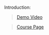 Introduction: 

> [Demo Video](https://youtu.be/LU0uvqYtUXs)

> [Course Page](https://lsf.uni-konstanz.de/qisserver/rds?state=verpublish&status=init&vmfile=no&publishid=57859&moduleCall=webInfo&publishConfFile=webInfo&publishSubDir=veranstaltung)
